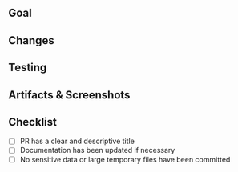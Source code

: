 ## Goal
<!-- Comments -->

## Changes
<!-- Comments -->

## Testing
<!-- Comments -->

## Artifacts & Screenshots
<!-- Comments -->

## Checklist
- [ ] PR has a clear and descriptive title
- [ ] Documentation has been updated if necessary
- [ ] No sensitive data or large temporary files have been committed
